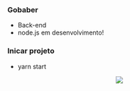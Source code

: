 ### Gobaber 
- Back-end  
- node.js em desenvolvimento!

### Inicar projeto
- yarn start

<p align="center">
  <img src="bobaber.png"/>
</p>




